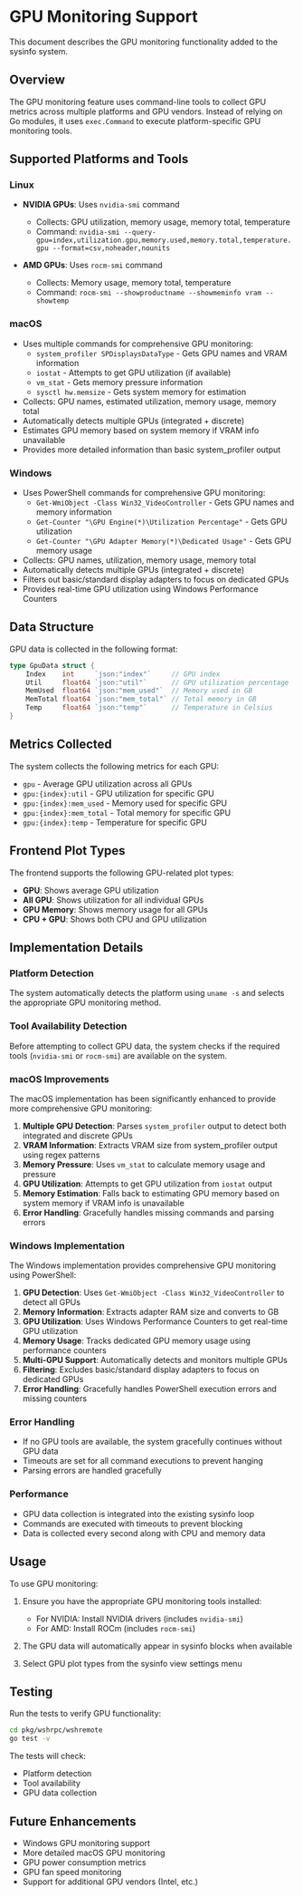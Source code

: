 # GPU Monitoring Support

This document describes the GPU monitoring functionality added to the sysinfo system.

## Overview

The GPU monitoring feature uses command-line tools to collect GPU metrics across multiple platforms and GPU vendors. Instead of relying on Go modules, it uses `exec.Command` to execute platform-specific GPU monitoring tools.

## Supported Platforms and Tools

### Linux
- **NVIDIA GPUs**: Uses `nvidia-smi` command
  - Collects: GPU utilization, memory usage, memory total, temperature
  - Command: `nvidia-smi --query-gpu=index,utilization.gpu,memory.used,memory.total,temperature.gpu --format=csv,noheader,nounits`

- **AMD GPUs**: Uses `rocm-smi` command
  - Collects: Memory usage, memory total, temperature
  - Command: `rocm-smi --showproductname --showmeminfo vram --showtemp`

### macOS
- Uses multiple commands for comprehensive GPU monitoring:
  - `system_profiler SPDisplaysDataType` - Gets GPU names and VRAM information
  - `iostat` - Attempts to get GPU utilization (if available)
  - `vm_stat` - Gets memory pressure information
  - `sysctl hw.memsize` - Gets system memory for estimation
- Collects: GPU names, estimated utilization, memory usage, memory total
- Automatically detects multiple GPUs (integrated + discrete)
- Estimates GPU memory based on system memory if VRAM info unavailable
- Provides more detailed information than basic system_profiler output

### Windows
- Uses PowerShell commands for comprehensive GPU monitoring:
  - `Get-WmiObject -Class Win32_VideoController` - Gets GPU names and memory information
  - `Get-Counter "\GPU Engine(*)\Utilization Percentage"` - Gets GPU utilization
  - `Get-Counter "\GPU Adapter Memory(*)\Dedicated Usage"` - Gets GPU memory usage
- Collects: GPU names, utilization, memory usage, memory total
- Automatically detects multiple GPUs (integrated + discrete)
- Filters out basic/standard display adapters to focus on dedicated GPUs
- Provides real-time GPU utilization using Windows Performance Counters

## Data Structure

GPU data is collected in the following format:

```go
type GpuData struct {
    Index    int     `json:"index"`     // GPU index
    Util     float64 `json:"util"`      // GPU utilization percentage
    MemUsed  float64 `json:"mem_used"`  // Memory used in GB
    MemTotal float64 `json:"mem_total"` // Total memory in GB
    Temp     float64 `json:"temp"`      // Temperature in Celsius
}
```

## Metrics Collected

The system collects the following metrics for each GPU:

- `gpu` - Average GPU utilization across all GPUs
- `gpu:{index}:util` - GPU utilization for specific GPU
- `gpu:{index}:mem_used` - Memory used for specific GPU
- `gpu:{index}:mem_total` - Total memory for specific GPU
- `gpu:{index}:temp` - Temperature for specific GPU

## Frontend Plot Types

The frontend supports the following GPU-related plot types:

- **GPU**: Shows average GPU utilization
- **All GPU**: Shows utilization for all individual GPUs
- **GPU Memory**: Shows memory usage for all GPUs
- **CPU + GPU**: Shows both CPU and GPU utilization

## Implementation Details

### Platform Detection
The system automatically detects the platform using `uname -s` and selects the appropriate GPU monitoring method.

### Tool Availability Detection
Before attempting to collect GPU data, the system checks if the required tools (`nvidia-smi` or `rocm-smi`) are available on the system.

### macOS Improvements
The macOS implementation has been significantly enhanced to provide more comprehensive GPU monitoring:

1. **Multiple GPU Detection**: Parses `system_profiler` output to detect both integrated and discrete GPUs
2. **VRAM Information**: Extracts VRAM size from system_profiler output using regex patterns
3. **Memory Pressure**: Uses `vm_stat` to calculate memory usage and pressure
4. **GPU Utilization**: Attempts to get GPU utilization from `iostat` output
5. **Memory Estimation**: Falls back to estimating GPU memory based on system memory if VRAM info is unavailable
6. **Error Handling**: Gracefully handles missing commands and parsing errors

### Windows Implementation
The Windows implementation provides comprehensive GPU monitoring using PowerShell:

1. **GPU Detection**: Uses `Get-WmiObject -Class Win32_VideoController` to detect all GPUs
2. **Memory Information**: Extracts adapter RAM size and converts to GB
3. **GPU Utilization**: Uses Windows Performance Counters to get real-time GPU utilization
4. **Memory Usage**: Tracks dedicated GPU memory usage using performance counters
5. **Multi-GPU Support**: Automatically detects and monitors multiple GPUs
6. **Filtering**: Excludes basic/standard display adapters to focus on dedicated GPUs
7. **Error Handling**: Gracefully handles PowerShell execution errors and missing counters

### Error Handling
- If no GPU tools are available, the system gracefully continues without GPU data
- Timeouts are set for all command executions to prevent hanging
- Parsing errors are handled gracefully

### Performance
- GPU data collection is integrated into the existing sysinfo loop
- Commands are executed with timeouts to prevent blocking
- Data is collected every second along with CPU and memory data

## Usage

To use GPU monitoring:

1. Ensure you have the appropriate GPU monitoring tools installed:
   - For NVIDIA: Install NVIDIA drivers (includes `nvidia-smi`)
   - For AMD: Install ROCm (includes `rocm-smi`)

2. The GPU data will automatically appear in sysinfo blocks when available

3. Select GPU plot types from the sysinfo view settings menu

## Testing

Run the tests to verify GPU functionality:

```bash
cd pkg/wshrpc/wshremote
go test -v
```

The tests will check:
- Platform detection
- Tool availability
- GPU data collection

## Future Enhancements

- Windows GPU monitoring support
- More detailed macOS GPU monitoring
- GPU power consumption metrics
- GPU fan speed monitoring
- Support for additional GPU vendors (Intel, etc.) 